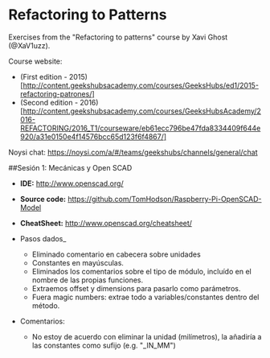 # Refactoring to Patterns
Exercises from the "Refactoring to patterns" course by Xavi Ghost (@XaV1uzz).

Course website:
* (First edition - 2015)[http://content.geekshubsacademy.com/courses/GeeksHubs/ed1/2015-refactoring-patrones/]
* (Second edition - 2016)[http://content.geekshubsacademy.com/courses/GeeksHubsAcademy/2016-REFACTORING/2016_T1/courseware/eb61ecc796be47fda8334409f644e920/a31e0150e4f14576bcc65d123f6f4867/]

Noysi chat: https://noysi.com/a/#/teams/geekshubs/channels/general/chat


##Sesión 1: Mecánicas y Open SCAD
* **IDE:** http://www.openscad.org/
* **Source code:** https://github.com/TomHodson/Raspberry-Pi-OpenSCAD-Model
* **CheatSheet:** http://www.openscad.org/cheatsheet/

* Pasos dados_
  * Eliminado comentario en cabecera sobre unidades
  * Constantes en mayúsculas. 
  * Eliminados los comentarios sobre el tipo de módulo, incluído en el nombre de las propias funciones.
  * Extraemos offset y dimensions para pasarlo como parámetros.
  * Fuera magic numbers: extrae todo a variables/constantes dentro del método.

* Comentarios:
  * No estoy de acuerdo con eliminar la unidad (milímetros), la añadiría a las constantes como sufijo (e.g. "_IN_MM")
